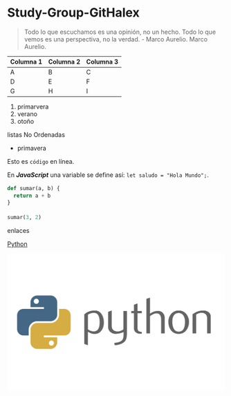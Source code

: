 # Study-Group-GitHalex

> Todo lo que escuchamos es una opinión, no un hecho. Todo lo que vemos es una perspectiva, no la verdad. - Marco Aurelio.
> Marco Aurelio.

| Columna 1 | Columna 2 | Columna 3 |
| --------- | --------- | --------- |
| A         | B         | C         |
| D         | E         | F         |
| G         | H         | I         |

1. primarvera
2. verano
3. otoño

listas No Ordenadas

- primavera

Esto es `código` en línea.

En _**JavaScript**_ una variable se define así: `let saludo = "Hola Mundo";`.

```py
def sumar(a, b) {
  return a + b
}

sumar(3, 2)
```

enlaces

[Python](python.org)

![This is Python](Python_logo.png)
